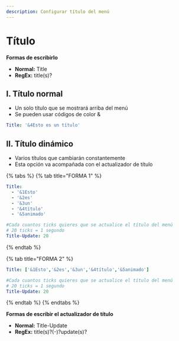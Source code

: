 ```yaml
---
description: Configurar título del menú
---
```


# Título

**Formas de escribirlo**

* **Normal:** Title
* **RegEx:** title\(s\)?

## I. Título normal

* Un solo título que se mostrará arriba del menú
* Se pueden usar códigos de color &

```yaml
Title: '&4Esto es un título'
```

## II. Título dinámico

* Varios títulos que cambiarán constantemente
* Esta opción va acompañada con el actualizador de título

{% tabs %}
{% tab title="FORMA 1" %}
```yaml
Title:
  - '&1Esto'
  - '&2es'
  - '&3un'
  - '&4título'
  - '&5animado'

#Cada cuantos ticks quieres que se actualice el título del menú
# 20 ticks = 1 segundo
Title-Update: 20
```
{% endtab %}

{% tab title="FORMA 2" %}
```yaml
Title: ['&1Esto','&2es','&3un','&4título','&5animado']

#Cada cuantos ticks quieres que se actualice el título del menú
# 20 ticks = 1 segundo
Title-Update: 20
```
{% endtab %}
{% endtabs %}

**Formas de escribir el actualizador de título**

* **Normal:** Title-Update
* **RegEx:** title\(s\)?\(-\)?update\(s\)?

